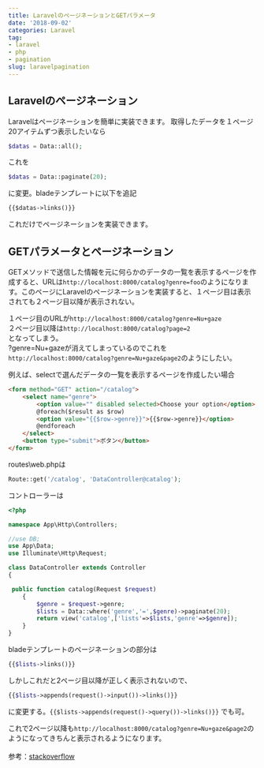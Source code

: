 ```yaml
---
title: LaravelのページネーションとGETパラメータ
date: '2018-09-02'
categories: Laravel
tag:
- laravel
- php
- pagination
slug: laravelpagination
---
```


## Laravelのページネーション

Laravelはページネーションを簡単に実装できます。
取得したデータを１ページ20アイテムずつ表示したいなら
```php
$datas = Data::all();
```

これを

```php
$datas = Data::paginate(20);
```

に変更。bladeテンプレートに以下を追記

```html
{{$datas->links()}}
```

これだけでページネーションを実装できます。  

## GETパラメータとページネーション

GETメソッドで送信した情報を元に何らかのデータの一覧を表示するページを作成すると、URLは`http://localhost:8000/catalog?genre=foo`のようになります。このページにLaravelのページネーションを実装すると、１ページ目は表示されても２ページ目以降が表示されない。

１ページ目のURLが`http://localhost:8000/catalog?genre=Nu+gaze`  
２ページ目以降は`http://localhost:8000/catalog?page=2`  
となってしまう。  
?genre=Nu+gazeが消えてしまっているのでこれを`http://localhost:8000/catalog?genre=Nu+gaze&page2`のようにしたい。

例えば、selectで選んだデータの一覧を表示するページを作成したい場合

```html
<form method="GET" action="/catalog">
	<select name="genre">
		<option value="" disabled selected>Choose your option</option>
		@foreach($result as $row)
		<option value="{{$row->genre}}">{{$row->genre}}</option>
		@endforeach
	</select>
	<button type="submit">ボタン</button>
</form>
```

routes\web.phpは

```php
Route::get('/catalog', 'DataController@catalog');
```

コントローラーは

```php
<?php

namespace App\Http\Controllers;

//use DB;
use App\Data;
use Illuminate\Http\Request;

class DataController extends Controller
{

 public function catalog(Request $request)
    {
        $genre = $request->genre;
        $lists = Data::where('genre','=',$genre)->paginate(20);
        return view('catalog',['lists'=>$lists,'genre'=>$genre]);
	}
}
```

bladeテンプレートのページネーションの部分は

```php
{{$lists->links()}}
```

しかしこれだと2ページ目以降が正しく表示されないので、

```php
{{$lists->appends(request()->input())->links()}}
```

に変更する。`{{$lists->appends(request()->query())->links()}}` でも可。

これで2ページ以降も`http://localhost:8000/catalog?genre=Nu+gaze&page2`のようになってきちんと表示されるようになります。<br><br>
参考：[stackoverflow](https://stackoverflow.com/questions/17159273/laravel-pagination-links-not-including-other-get-parameters)